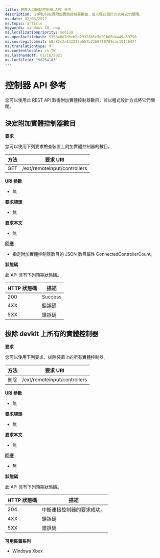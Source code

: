 ```yaml
---
title: 裝置入口網站控制器 API 參考
description: 了解如何取得附加實體控制器數目，並以程式設計方式將它們關閉。
ms.date: 02/08/2017
ms.topic: article
keywords: windows 10, uwp
ms.localizationpriority: medium
ms.openlocfilehash: 535846d7dbeb2d29328b5c5d01b06d4449a53790
ms.sourcegitcommit: b0a82c2a132212eb5fb72b67f0789cac1014642f
ms.translationtype: MT
ms.contentlocale: zh-TW
ms.lasthandoff: 01/16/2021
ms.locfileid: "98254183"
---
```

# <a name="controller-api-reference"></a>控制器 API 參考

您可以使用此 REST API 取得附加實體控制器數目，並以程式設計方式將它們關閉。

## <a name="determine-the-number-of-attached-physical-controllers"></a>決定附加實體控制器數目

**要求**

您可以使用下列要求檢查裝置上附加實體控制器的數目。

方法 | 要求 URI |
-------|-------------|
| GET | /ext/remoteinput/controllers |

**URI 參數**

- 無

**要求標頭**

- 無

**要求本文**   

- 無

**回應**   

- 指定附加實體控制器數目的 JSON 數目屬性 ConnectedControllerCount。

**狀態碼**

此 API 具有下列預期狀態碼。

| HTTP 狀態碼 | 描述 |
|------------------|-------------|
| 200 | Success |
| 4XX | 錯誤碼 |
| 5XX | 錯誤碼 |

## <a name="disconnect-all-physical-controllers-on-the-devkit"></a>拔除 devkit 上所有的實體控制器

**要求**

您可以使用下列要求，拔除裝置上的所有實體控制器。

| 方法 | 要求 URI |
|--------|-------------|
| 刪除 | /ext/remoteinput/controllers |

**URI 參數**

- 無

**要求標頭**

- 無

**要求本文**   

- 無

**回應**   

- 無 

**狀態碼**

此 API 具有下列預期狀態碼。

| HTTP 狀態碼 | 描述 |
|------------------|-------------|
| 204 | 中斷連接控制器的要求成功。 |
| 4XX | 錯誤碼 |
| 5XX | 錯誤碼 |

**可用裝置系列**

* Windows Xbox
